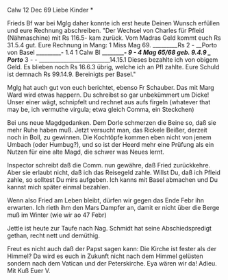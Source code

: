  Calw 12 Dec 69
Liebe Kinder <Marie>*

Frieds Bf war bei Mglg daher konnte ich erst heute Deinen Wunsch erfüllen und eure Rechnung abschreiben. "Der Wechsel von Charles für Pfleid (Nähmaschine) mit Rs 116.5- kam zurück. Vom Madras Geld kommt euch Rs 31.5.4 gut. Eure Rechnung in Mang: 1 Miss Mag 69. _________Rs 2 -
 __Porto von Basel _________- 1.4
 1 Calw Bl _________________- 9 -
 4 Mag 65/68 geb. __________9.4.9
 _ Porto___________________ 3 - -
 __________________________14.15.1
Dieses bezahlte ich von obigem Geld. Es blieben noch Rs 16.6.3 übrig, welche ich an Pfl zahlte. Eure Schuld ist demnach Rs 99.14.9. Bereinigts per Basel."

Mglg hat auch gut von euch berichtet, ebenso Fr Schauber. Das mit Marg Ward wird etwas happern. Du schreibst so gar unbekümmert um Dicke! Unser einer wägt, schnipfelt und rechnet aus aufs firgeln (whatever that may be, ich vermuthe virgula; etwa gleich Comma, ein Steckchen)

Bei uns neue Magdgedanken. Dem Dorle schmerzen die Beine so, daß sie mehr Ruhe haben muß. Jetzt versucht man, das Rickele Beißer, derzeit noch in Boll, zu gewinnen. Die Kochtöpfe kommen eben nicht von jenem Umbach (oder Humbug?), und so ist der Heerd mehr eine Prüfung als ein Nutzen für eine alte Magd, die schwer was Neues lernt.

Inspector schreibt daß die Comm. nun gewähre, daß Fried zurückkehre. Aber sie erlaubt nicht, daß ich das Reisegeld zahle. Willst Du, daß ich Pfleid zahle, so solltest Du mirs aufgeben. Ich kanns mit Basel abmachen und Du kannst mich später einmal bezahlen.

Wenn also Fried am Leben bleibt, dürfen wir gegen das Ende Febr ihn erwarten. Ich rieth ihm den Mars Dampfer an, damit er nicht über die Berge muß im Winter (wie wir ao 47 Febr)

Jettle ist heute zur Taufe nach Nag. Schmidt hat seine Abschiedspredigt gethan, recht nett und demüthig.

Freut es nicht auch daß der Papst sagen kann: Die Kirche ist fester als der Himmel? Da wird es euch in Zukunft nicht nach dem Himmel gelüsten sondern nach dem Vatican und der Peterskirche. Eya wären wir da!
 Adieu. Mit Kuß Euer V.
